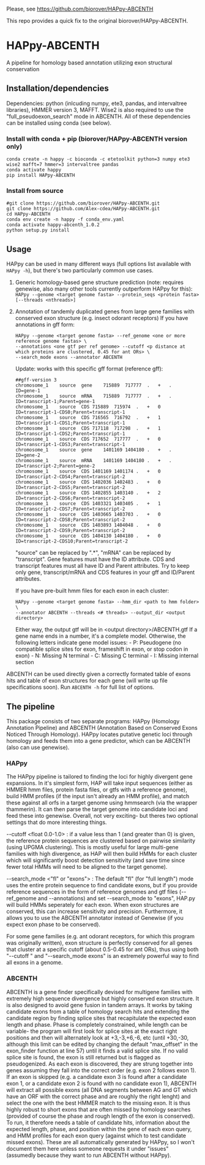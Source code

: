 Please, see https://github.com/biorover/HAPpy-ABCENTH

This repo provides a quick fix to the original biorover/HAPpy-ABCENTH.

# HAPpy-ABCENTH
A pipeline for homology based annotation utilizing exon structural conservation

## Installation/dependencies
Dependencies: python (inlcuding numpy, ete3, pandas, and intervaltree libraries), HMMER version 3, MAFFT. Wise2 is also required to use the "full_pseudoexon_search" mode in ABCENTH. All of these dependencies can be installed using conda (see below).
### Install with conda + pip (biorover/HAPpy-ABCENTH version only)
```
conda create -n happy -c bioconda -c etetoolkit python=3 numpy ete3 wise2 mafft=7 hmmer=3 intervaltree pandas
conda activate happy
pip install HAPpy-ABCENTH
```
### Install from source
```
#git clone https://github.com/biorover/HAPpy-ABCENTH.git
git clone https://github.com/Alex-cdea/HAPpy-ABCENTH.git
cd HAPpy-ABCENTH
conda env create -n happy -f conda_env.yaml
conda activate happy-abcenth_1.0.2
python setup.py install
```
## Usage
HAPpy can be used in many different ways (full options list available with `HAPpy -h`), but there's two particularly common use cases.
1. Generic homology-based gene structure prediction (note: requires genewise, also many other tools currently outperform HAPpy for this):
    `HAPpy --genome <target genome fasta> --protein_seqs <protein fasta> [--threads <nthreads>]`
 
 2. Annotation of tandemly duplicated genes from large gene families with conserved exon structure (e.g. insect odorant receptors)
    If you have annotations in gff form:
    ```
    HAPpy --genome <target genome fasta> --ref_genome <one or more reference genome fastas> \
    --annotations <one gtf per ref genome> --cutoff <p distance at which proteins are clustered, 0.45 for ant ORs> \
    --search_mode exons --annotator ABCENTH
    ```
    Update: works with this specific gff format (reference gff):
    ```
    ##gff-version 3
    chromosome_1	source	gene	715889	717777	.	+	.	ID=gene-1
    chromosome_1	source	mRNA	715889	717777	.	+	.	ID=transcript-1;Parent=gene-1
    chromosome_1	source	CDS	715889	715974	.	+	0	ID=transcript-1-CDS0;Parent=transcript-1
    chromosome_1	source	CDS	716565	716792	.	+	1	ID=transcript-1-CDS1;Parent=transcript-1
    chromosome_1	source	CDS	717118	717298	.	+	1	ID=transcript-1-CDS2;Parent=transcript-1
    chromosome_1	source	CDS	717652	717777	.	+	0	ID=transcript-1-CDS3;Parent=transcript-1
    chromosome_1	source	gene	1401169	1404180	.	+	.	ID=gene-2
    chromosome_1	source	mRNA	1401169	1404180	.	+	.	ID=transcript-2;Parent=gene-2
    chromosome_1	source	CDS	1401169	1401174	.	+	0	ID=transcript-2-CDS4;Parent=transcript-2
    chromosome_1	source	CDS	1402036	1402483	.	+	0	ID=transcript-2-CDS5;Parent=transcript-2
    chromosome_1	source	CDS	1402855	1403140	.	+	2	ID=transcript-2-CDS6;Parent=transcript-2
    chromosome_1	source	CDS	1403321	1403405	.	+	1	ID=transcript-2-CDS7;Parent=transcript-2
    chromosome_1	source	CDS	1403665	1403703	.	+	0	ID=transcript-2-CDS8;Parent=transcript-2
    chromosome_1	source	CDS	1403893	1404048	.	+	0	ID=transcript-2-CDS9;Parent=transcript-2
    chromosome_1	source	CDS	1404130	1404180	.	+	0	ID=transcript-2-CDS10;Parent=transcript-2
    ```
    "source" can be replaced by ".*", "mRNA" can be replaced by "transcript". Gene features must have the ID attribute. CDS and transcript features must all have ID and Parent attributes. Try to keep only gene, transcript/mRNA and CDS features in your gff and ID/Parent attributes. 
    
    If you have pre-built hmm files for each exon in each cluster:
    ```
    HAPpy --genome <target genome fasta> --hmm_dir <path to hmm folder> \
    --annotator ABCENTH --threads <# threads> --output_dir <output directory>
    ```
    Either way, the output gtf will be in \<output directory\>/ABCENTH.gtf
    If a gene name ends in a number, it's a complete model. Otherwise, the following letters indicate gene model issues:
        - P: Pseudogene (no compatible splice sites for exon, frameshift in exon, or stop codon in exon)
        - N: Missing N terminal
        - C: Missing C terminal
        - I: Missing internal section

ABCENTH can be used directly given a correctly formated table of exons hits and table of exon structures for each gene (will write up file specifications soon).
Run `ABCENTH -h` for full list of options.

## The pipeline
This package consists of two separate programs: HAPpy (Homology Annotation Pipeline) and ABCENTH (Annotation Based on Conserved Exons Noticed Through Homology). HAPpy locates putative genetic loci through homology and feeds them into a gene predictor, which can be ABCENTH (also can use genewise).

### HAPpy
The HAPpy pipeline is tailored to finding the loci for highly divergent gene expansions. In it's simplest form, HAP will take input sequences (either as HMMER hmm files, protein fasta files, or gtfs with a reference genome), build HMM profiles (if the input isn't already an HMM profile), and match these against all orfs in a target genome using hmmsearch (via the wrapper thammerin). It can then parse the target genome into candidate loci and feed these into genewise. Overall, not very exciting- but theres two optional settings that do more interesting things.

  --cutoff <float 0.0-1.0> : if a value less than 1 (and greater than 0) is given, the reference protein sequences are clustered based on pairwise similarity (using UPGMA clustering). This is mostly useful for large multi-gene families with high divergence, as HAP will then build HMMs for each cluster which will significantly boost detection sensitivity (and save time since fewer total HMMs will need to be aligned to the target genome).
  
  --search_mode <"fl" or "exons"> : The default "fl" (for "full length") mode uses the entire protein sequence to find candidate exons, but if you provide reference sequences in the form of reference genomes and gtf files (--ref_genome and --annotations) and set --search_mode to "exons", HAP.py will build HMMs seperately for each exon. When exon structures are conserved, this can increase sensitivity and precision. Furthermore, it allows you to use the ABCENTH annotator instead of Genewise (if you expect exon phase to be conserved).
  
For some gene families (e.g. ant odorant receptors, for which this program was originally written), exon structure is perfectly conserved for all genes that cluster at a specific cutoff (about 0.5-0.45 for ant ORs), thus using both "--cutoff <float>" and "--search_mode exons" is an extremely powerful way to find all exons in a genome.
   
### ABCENTH
ABCENTH is a gene finder specifically devised for multigene families with extremely high sequence divergence but highly conserved exon structure. It is also designed to avoid gene fusion in tandem arrays. It works by taking candidate exons from a table of homology search hits and extending the candidate region by finding splice sites that recapitulate the expected exon length and phase. Phase is completely constrained, while length can be variable- the program will first look for splice sites at the exact right positions and then will alternately look at +3,-3,+6,-6, etc (until +30,-30, although this limit can be edited by changing the default "max_offset" in the exon_finder function at line 57) until it finds a valid splice site. If no valid splice site is found, the exon is still returned but is flagged as pseudogenized. As each exon is discovered, they are strung together into genes assuming they fall into the correct order (e.g. exon 2 follows exon 1). If an exon is skipped (e.g. a candidate exon 3 is found after a candidate exon 1, or a candidate exon 2 is found with no candidate exon 1), ABCENTH will extract all possible exons (all DNA segments between AG and GT which have an ORF with the correct phase and are roughly the right lenght) and select the one with the best HMMER match to the missing exon. It is thus highly robust to short exons that are often missed by homology searches (provided of course the phase and rough length of the exon is conserved). To run, it therefore needs a table of candidate hits, information about the expected length, phase, and position within the gene of each exon query, and HMM profiles for each exon query (against which to test candidate missed exons). These are all automatically generated by HAPpy, so I won't document them here unless someone requests it under "issues" (assumedly because they want to run ABCENTH without HAPpy).
